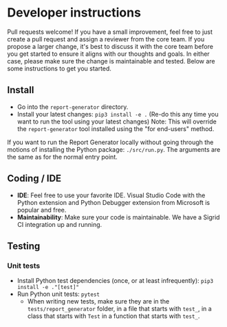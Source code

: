# Developer instructions

Pull requests welcome! If you have a small improvement, feel free to just create a pull request and assign a reviewer
from the core team. If you propose a larger change, it's best to discuss it with the core team before you get started to
ensure it aligns with our thoughts and goals. In either case, please make sure the change is maintainable and tested.
Below are some instructions to get you started.

## Install

- Go into the `report-generator` directory.
- Install your latest changes: `pip3 install -e .`  (Re-do this any time you want to run the tool using your latest
  changes)
  Note: This will override the `report-generator` tool installed using the "for end-users" method.

If you want to run the Report Generator locally without going through the motions of installing the Python package:
`./src/run.py`. The arguments are the same as for the normal entry point.

## Coding / IDE

- **IDE**: Feel free to use your favorite IDE. Visual Studio Code with the Python extension and Python Debugger
  extension from Microsoft is popular and free.
- **Maintainability**:  Make sure your code is maintainable. We have a Sigrid CI integration up and running.

## Testing

### Unit tests

- Install Python test dependencies (once, or at least infrequently): `pip3 install -e ."[test]"`
- Run Python unit tests: `pytest`
    - When writing new tests, make sure they are in the `tests/report_generator` folder, in a file that starts with
      `test_`, in a class that starts with `Test` in a function that starts with `test_`.